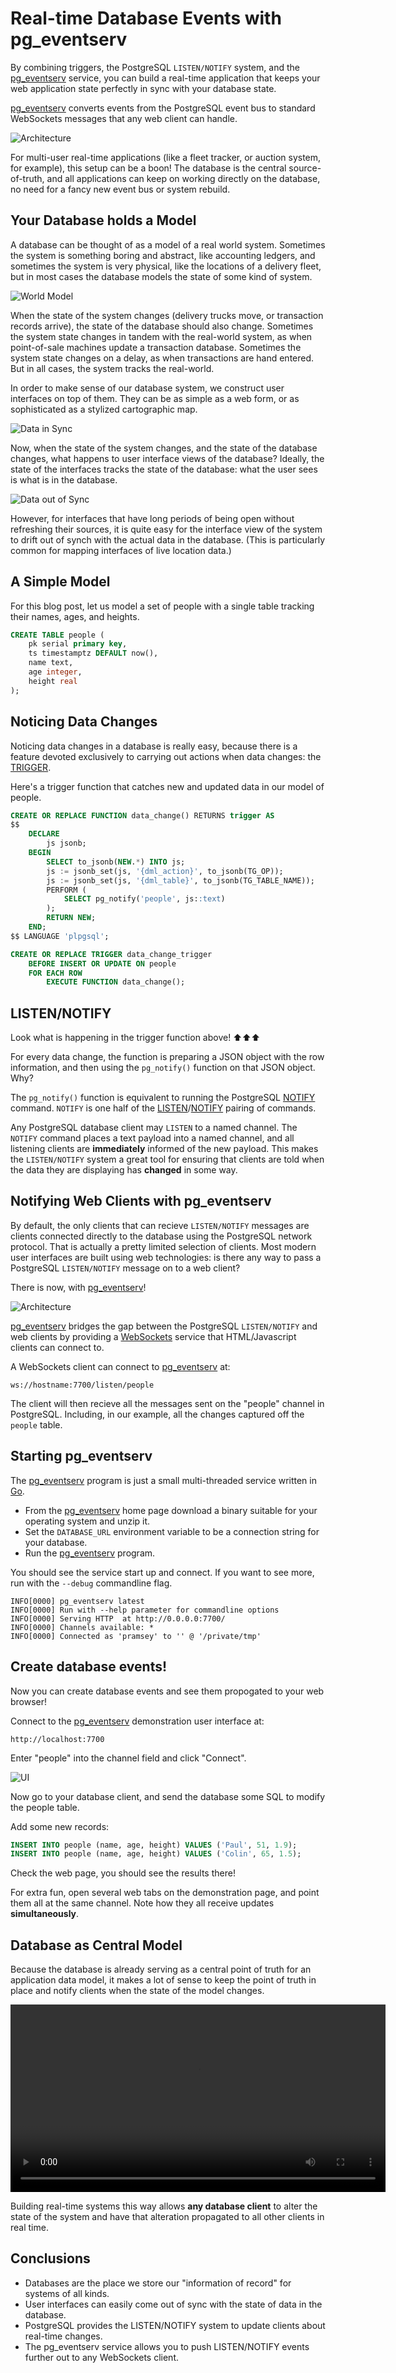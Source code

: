 # Real-time Database Events with pg_eventserv

By combining triggers, the PostgreSQL `LISTEN/NOTIFY` system, and the [pg_eventserv](https://github.com/crunchydata/pg_eventserv) service, you can build a real-time application that keeps your web application state perfectly in sync with your database state.

[pg_eventserv](https://github.com/crunchydata/pg_eventserv) converts events from the PostgreSQL event bus to standard WebSockets messages that any web client can handle.

![Architecture](eventserv_arch.png)

For multi-user real-time applications (like a fleet tracker, or auction system, for example), this setup can be a boon! The database is the central source-of-truth, and all applications can keep on working directly on the database, no need for a fancy new event bus or system rebuild.

## Your Database holds a Model

A database can be thought of as a model of a real world system. Sometimes the system is something boring and abstract, like accounting ledgers, and sometimes the system is very physical, like the locations of a delivery fleet, but in most cases the database models the state of some kind of system.

![World Model](eventserv_model.png)

When the state of the system changes (delivery trucks move, or transaction records arrive), the state of the database should also change. Sometimes the system state changes in tandem with the real-world system, as when point-of-sale machines update a transaction database. Sometimes the system state changes on a delay, as when transactions are hand entered. But in all cases, the system tracks the real-world.

In order to make sense of our database system, we construct user interfaces on top of them. They can be as simple as a web form, or as sophisticated as a stylized cartographic map.

![Data in Sync](eventserv_data1.png)

Now, when the state of the system changes, and the state of the database changes, what happens to user interface views of the database? Ideally, the state of the interfaces tracks the state of the database: what the user sees is what is in the database.

![Data out of Sync](eventserv_data2.png)

However, for interfaces that have long periods of being open without refreshing their sources, it is quite easy for the interface view of the system to drift out of synch with the actual data in the database. (This is particularly common for mapping interfaces of live location data.)


## A Simple Model

For this blog post, let us model a set of people with a single table tracking their names, ages, and heights.

```sql
CREATE TABLE people (
    pk serial primary key,
    ts timestamptz DEFAULT now(),
    name text,
    age integer,
    height real
);
```


## Noticing Data Changes

Noticing data changes in a database is really easy, because there is a feature devoted exclusively to carrying out actions when data changes: the [TRIGGER](https://www.postgresql.org/docs/current/triggers.html).

Here's a trigger function that catches new and updated data in our model of people.

```sql
CREATE OR REPLACE FUNCTION data_change() RETURNS trigger AS
$$
    DECLARE
        js jsonb;
    BEGIN
        SELECT to_jsonb(NEW.*) INTO js;
        js := jsonb_set(js, '{dml_action}', to_jsonb(TG_OP));
        js := jsonb_set(js, '{dml_table}', to_jsonb(TG_TABLE_NAME));
        PERFORM (
            SELECT pg_notify('people', js::text)
        );
        RETURN NEW;
    END;
$$ LANGUAGE 'plpgsql';

CREATE OR REPLACE TRIGGER data_change_trigger
    BEFORE INSERT OR UPDATE ON people
    FOR EACH ROW
        EXECUTE FUNCTION data_change();

```


## LISTEN/NOTIFY

Look what is happening in the trigger function above! ⬆️⬆️⬆️ 

For every data change, the function is preparing a JSON object with the row information, and then using the `pg_notify()` function on that JSON object. Why?

The `pg_notify()` function is equivalent to running the PostgreSQL [NOTIFY](https://www.postgresql.org/docs/current/sql-notify.html) command. `NOTIFY` is one half of the [LISTEN](https://www.postgresql.org/docs/current/sql-listen.html)/[NOTIFY](https://www.postgresql.org/docs/current/sql-notify.html) pairing of commands.

Any PostgreSQL database client may `LISTEN` to a named channel. The `NOTIFY` command places a text payload into a named channel, and all listening clients are **immediately** informed of the new payload. This makes the `LISTEN/NOTIFY` system a great tool for ensuring that clients are told when the data they are displaying has **changed** in some way.


## Notifying Web Clients with pg_eventserv

By default, the only clients that can recieve `LISTEN/NOTIFY` messages are clients connected directly to the database using the PostgreSQL network protocol. That is actually a pretty limited selection of clients. Most modern user interfaces are built using web technologies: is there any way to pass a PostgreSQL `LISTEN/NOTIFY` message on to a web client?

There is now, with [pg_eventserv](https://github.com/crunchydata/pg_eventserv)! 

![Architecture](eventserv_arch.png)

[pg_eventserv](https://github.com/crunchydata/pg_eventserv) bridges the gap between the PostgreSQL `LISTEN/NOTIFY` and web clients by providing a [WebSockets](https://developer.mozilla.org/en-US/docs/Web/API/WebSockets_API) service that HTML/Javascript clients can connect to.

A WebSockets client can connect to [pg_eventserv](https://github.com/crunchydata/pg_eventserv) at:

```
ws://hostname:7700/listen/people
```

The client will then recieve all the messages sent on the "people" channel in PostgreSQL. Including, in our example, all the changes captured off the `people` table.


## Starting pg_eventserv

The [pg_eventserv](https://github.com/crunchydata/pg_eventserv) program is just a small multi-threaded service written in [Go](https://go.dev/). 

* From the [pg_eventserv](https://github.com/crunchydata/pg_eventserv) home page download a binary suitable for your operating system and unzip it.
* Set the `DATABASE_URL` environment variable to be a connection string for your database.
* Run the [pg_eventserv](https://github.com/crunchydata/pg_eventserv) program.

You should see the service start up and connect. If you want to see more, run with the `--debug` commandline flag.

```
INFO[0000] pg_eventserv latest                          
INFO[0000] Run with --help parameter for commandline options 
INFO[0000] Serving HTTP  at http://0.0.0.0:7700/        
INFO[0000] Channels available: *                        
INFO[0000] Connected as 'pramsey' to '' @ '/private/tmp' 
```


## Create database events!

Now you can create database events and see them propogated to your web browser!

Connect to the [pg_eventserv](https://github.com/crunchydata/pg_eventserv) demonstration user interface at:

```
http://localhost:7700
```

Enter "people" into the channel field and click "Connect".

![UI](eventserv_ui.png)

Now go to your database client, and send the database some SQL to modify the people table.

Add some new records:

```sql
INSERT INTO people (name, age, height) VALUES ('Paul', 51, 1.9);
INSERT INTO people (name, age, height) VALUES ('Colin', 65, 1.5);
```

Check the web page, you should see the results there! 

For extra fun, open several web tabs on the demonstration page, and point them all at the same channel. Note how they all receive updates **simultaneously**.


## Database as Central Model

Because the database is already serving as a central point of truth for an application data model, it makes a lot of sense to keep the point of truth in place and notify clients when the state of the model changes. 

<video width="600" controls><source src="eventserv.mp4" type="video/mp4">Your browser does not support the video tag.</video> 

Building real-time systems this way allows **any database client** to alter the state of the system and have that alteration propagated to all other clients in real time. 


## Conclusions

* Databases are the place we store our "information of record" for systems of all kinds.
* User interfaces can easily come out of sync with the state of data in the database.
* PostgreSQL provides the LISTEN/NOTIFY system to update clients about real-time changes.
* The pg_eventserv service allows you to push LISTEN/NOTIFY events further out to any WebSockets client.



